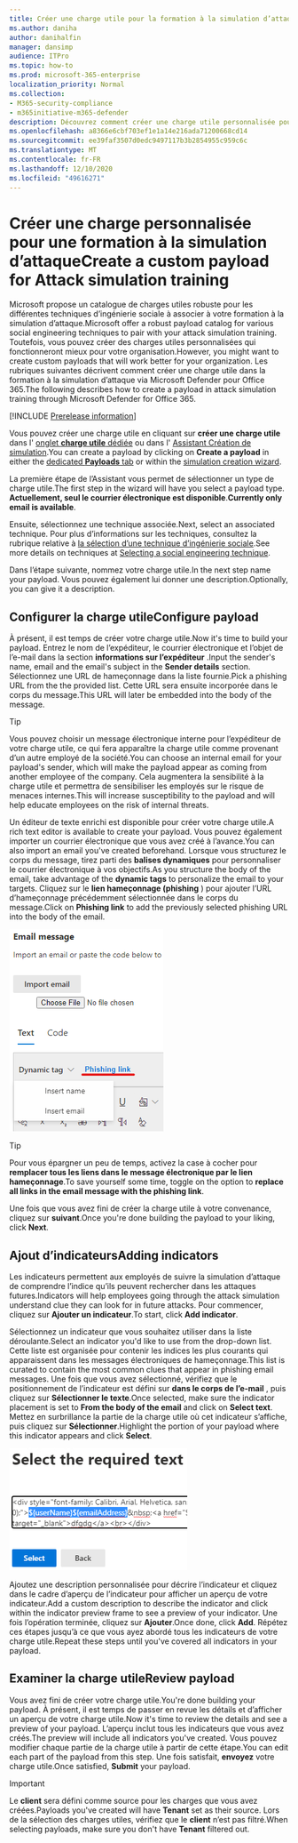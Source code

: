 ```yaml
---
title: Créer une charge utile pour la formation à la simulation d’attaque
ms.author: daniha
author: danihalfin
manager: dansimp
audience: ITPro
ms.topic: how-to
ms.prod: microsoft-365-enterprise
localization_priority: Normal
ms.collection:
- M365-security-compliance
- m365initiative-m365-defender
description: Découvrez comment créer une charge utile personnalisée pour la formation à la simulation d’attaque dans Microsoft Defender pour Office 365.
ms.openlocfilehash: a8366e6cbf703ef1e1a14e216ada71200668cd14
ms.sourcegitcommit: ee39faf3507d0edc9497117b3b2854955c959c6c
ms.translationtype: MT
ms.contentlocale: fr-FR
ms.lasthandoff: 12/10/2020
ms.locfileid: "49616271"
---
```

# <a name="create-a-custom-payload-for-attack-simulation-training"></a><span data-ttu-id="4e668-103">Créer une charge personnalisée pour une formation à la simulation d’attaque</span><span class="sxs-lookup"><span data-stu-id="4e668-103">Create a custom payload for Attack simulation training</span></span>

<span data-ttu-id="4e668-104">Microsoft propose un catalogue de charges utiles robuste pour les différentes techniques d’ingénierie sociale à associer à votre formation à la simulation d’attaque.</span><span class="sxs-lookup"><span data-stu-id="4e668-104">Microsoft offer a robust payload catalog for various social engineering techniques to pair with your attack simulation training.</span></span> <span data-ttu-id="4e668-105">Toutefois, vous pouvez créer des charges utiles personnalisées qui fonctionneront mieux pour votre organisation.</span><span class="sxs-lookup"><span data-stu-id="4e668-105">However, you might want to create custom payloads that will work better for your organization.</span></span> <span data-ttu-id="4e668-106">Les rubriques suivantes décrivent comment créer une charge utile dans la formation à la simulation d’attaque via Microsoft Defender pour Office 365.</span><span class="sxs-lookup"><span data-stu-id="4e668-106">The following describes how to create a payload in attack simulation training through Microsoft Defender for Office 365.</span></span>

[!INCLUDE [Prerelease information](../includes/prerelease.md)]

<span data-ttu-id="4e668-107">Vous pouvez créer une charge utile en cliquant sur **créer une charge utile** dans l' [onglet **charge utile** dédiée](https://security.microsoft.com/attacksimulator?viewid=payload) ou dans l' [Assistant Création de simulation](attack-simulation-training.md#selecting-a-payload).</span><span class="sxs-lookup"><span data-stu-id="4e668-107">You can create a payload by clicking on **Create a payload** in either the [dedicated **Payloads** tab](https://security.microsoft.com/attacksimulator?viewid=payload) or within the [simulation creation wizard](attack-simulation-training.md#selecting-a-payload).</span></span>

<span data-ttu-id="4e668-108">La première étape de l’Assistant vous permet de sélectionner un type de charge utile.</span><span class="sxs-lookup"><span data-stu-id="4e668-108">The first step in the wizard will have you select a payload type.</span></span> <span data-ttu-id="4e668-109">**Actuellement, seul le courrier électronique est disponible**.</span><span class="sxs-lookup"><span data-stu-id="4e668-109">**Currently only email is available**.</span></span>

<span data-ttu-id="4e668-110">Ensuite, sélectionnez une technique associée.</span><span class="sxs-lookup"><span data-stu-id="4e668-110">Next, select an associated technique.</span></span> <span data-ttu-id="4e668-111">Pour plus d’informations sur les techniques, consultez la rubrique relative à [la sélection d’une technique d’ingénierie sociale](attack-simulation-training.md#selecting-a-social-engineering-technique).</span><span class="sxs-lookup"><span data-stu-id="4e668-111">See more details on techniques at [Selecting a social engineering technique](attack-simulation-training.md#selecting-a-social-engineering-technique).</span></span>

<span data-ttu-id="4e668-112">Dans l’étape suivante, nommez votre charge utile.</span><span class="sxs-lookup"><span data-stu-id="4e668-112">In the next step name your payload.</span></span> <span data-ttu-id="4e668-113">Vous pouvez également lui donner une description.</span><span class="sxs-lookup"><span data-stu-id="4e668-113">Optionally, you can give it a description.</span></span>

## <a name="configure-payload"></a><span data-ttu-id="4e668-114">Configurer la charge utile</span><span class="sxs-lookup"><span data-stu-id="4e668-114">Configure payload</span></span>

<span data-ttu-id="4e668-115">À présent, il est temps de créer votre charge utile.</span><span class="sxs-lookup"><span data-stu-id="4e668-115">Now it's time to build your payload.</span></span> <span data-ttu-id="4e668-116">Entrez le nom de l’expéditeur, le courrier électronique et l’objet de l’e-mail dans la section **informations sur l’expéditeur** .</span><span class="sxs-lookup"><span data-stu-id="4e668-116">Input the sender's name, email and the email's subject in the **Sender details** section.</span></span> <span data-ttu-id="4e668-117">Sélectionnez une URL de hameçonnage dans la liste fournie.</span><span class="sxs-lookup"><span data-stu-id="4e668-117">Pick a phishing URL from the the provided list.</span></span> <span data-ttu-id="4e668-118">Cette URL sera ensuite incorporée dans le corps du message.</span><span class="sxs-lookup"><span data-stu-id="4e668-118">This URL will later be embedded into the body of the message.</span></span>

> [!TIP]
> <span data-ttu-id="4e668-119">Vous pouvez choisir un message électronique interne pour l’expéditeur de votre charge utile, ce qui fera apparaître la charge utile comme provenant d’un autre employé de la société.</span><span class="sxs-lookup"><span data-stu-id="4e668-119">You can choose an internal email for your payload's sender, which will make the payload appear as coming from another employee of the company.</span></span> <span data-ttu-id="4e668-120">Cela augmentera la sensibilité à la charge utile et permettra de sensibiliser les employés sur le risque de menaces internes.</span><span class="sxs-lookup"><span data-stu-id="4e668-120">This will increase susceptibility to the payload and will help educate employees on the risk of internal threats.</span></span>

<span data-ttu-id="4e668-121">Un éditeur de texte enrichi est disponible pour créer votre charge utile.</span><span class="sxs-lookup"><span data-stu-id="4e668-121">A rich text editor is available to create your payload.</span></span> <span data-ttu-id="4e668-122">Vous pouvez également importer un courrier électronique que vous avez créé à l’avance.</span><span class="sxs-lookup"><span data-stu-id="4e668-122">You can also import an email you've created beforehand.</span></span> <span data-ttu-id="4e668-123">Lorsque vous structurez le corps du message, tirez parti des **balises dynamiques** pour personnaliser le courrier électronique à vos objectifs.</span><span class="sxs-lookup"><span data-stu-id="4e668-123">As you structure the body of the email, take advantage of the **dynamic tags** to personalize the email to your targets.</span></span> <span data-ttu-id="4e668-124">Cliquez sur le **lien hameçonnage (phishing** ) pour ajouter l’URL d’hameçonnage précédemment sélectionnée dans le corps du message.</span><span class="sxs-lookup"><span data-stu-id="4e668-124">Click on **Phishing link** to add the previously selected phishing URL into the body of the email.</span></span>

![Lien de hameçonnage et balises dynamiques mises en surbrillance dans la création de charge utile pour Microsoft Defender pour Office 365](../../media/attack-sim-preview-payload-email-body.png)

> [!TIP]
> <span data-ttu-id="4e668-126">Pour vous épargner un peu de temps, activez la case à cocher pour **remplacer tous les liens dans le message électronique par le lien hameçonnage**.</span><span class="sxs-lookup"><span data-stu-id="4e668-126">To save yourself some time, toggle on the option to **replace all links in the email message with the phishing link**.</span></span>

<span data-ttu-id="4e668-127">Une fois que vous avez fini de créer la charge utile à votre convenance, cliquez sur **suivant**.</span><span class="sxs-lookup"><span data-stu-id="4e668-127">Once you're done building the payload to your liking, click **Next**.</span></span>

## <a name="adding-indicators"></a><span data-ttu-id="4e668-128">Ajout d’indicateurs</span><span class="sxs-lookup"><span data-stu-id="4e668-128">Adding indicators</span></span>

<span data-ttu-id="4e668-129">Les indicateurs permettent aux employés de suivre la simulation d’attaque de comprendre l’indice qu’ils peuvent rechercher dans les attaques futures.</span><span class="sxs-lookup"><span data-stu-id="4e668-129">Indicators will help employees going through the attack simulation understand clue they can look for in future attacks.</span></span> <span data-ttu-id="4e668-130">Pour commencer, cliquez sur **Ajouter un indicateur**.</span><span class="sxs-lookup"><span data-stu-id="4e668-130">To start, click **Add indicator**.</span></span>

<span data-ttu-id="4e668-131">Sélectionnez un indicateur que vous souhaitez utiliser dans la liste déroulante.</span><span class="sxs-lookup"><span data-stu-id="4e668-131">Select an indicator you'd like to use from the drop-down list.</span></span> <span data-ttu-id="4e668-132">Cette liste est organisée pour contenir les indices les plus courants qui apparaissent dans les messages électroniques de hameçonnage.</span><span class="sxs-lookup"><span data-stu-id="4e668-132">This list is curated to contain the most common clues that appear in phishing email messages.</span></span> <span data-ttu-id="4e668-133">Une fois que vous avez sélectionné, vérifiez que le positionnement de l’indicateur est défini sur **dans le corps de l’e-mail** , puis cliquez sur **Sélectionner le texte**.</span><span class="sxs-lookup"><span data-stu-id="4e668-133">Once selected, make sure the indicator placement is set to **From the body of the email** and click on **Select text**.</span></span> <span data-ttu-id="4e668-134">Mettez en surbrillance la partie de la charge utile où cet indicateur s’affiche, puis cliquez sur **Sélectionner**.</span><span class="sxs-lookup"><span data-stu-id="4e668-134">Highlight the portion of your payload where this indicator appears and click **Select**.</span></span>

![Texte mis en surbrillance dans le corps du message à ajouter à un indicateur dans la formation à la simulation d’attaque](../../media/attack-sim-preview-select-text.png)

<span data-ttu-id="4e668-136">Ajoutez une description personnalisée pour décrire l’indicateur et cliquez dans le cadre d’aperçu de l’indicateur pour afficher un aperçu de votre indicateur.</span><span class="sxs-lookup"><span data-stu-id="4e668-136">Add a custom description to describe the indicator and click within the indicator preview frame to see a preview of your indicator.</span></span> <span data-ttu-id="4e668-137">Une fois l’opération terminée, cliquez sur **Ajouter**.</span><span class="sxs-lookup"><span data-stu-id="4e668-137">Once done, click **Add**.</span></span> <span data-ttu-id="4e668-138">Répétez ces étapes jusqu’à ce que vous ayez abordé tous les indicateurs de votre charge utile.</span><span class="sxs-lookup"><span data-stu-id="4e668-138">Repeat these steps until you've covered all indicators in your payload.</span></span>

## <a name="review-payload"></a><span data-ttu-id="4e668-139">Examiner la charge utile</span><span class="sxs-lookup"><span data-stu-id="4e668-139">Review payload</span></span>

<span data-ttu-id="4e668-140">Vous avez fini de créer votre charge utile.</span><span class="sxs-lookup"><span data-stu-id="4e668-140">You're done building your payload.</span></span> <span data-ttu-id="4e668-141">À présent, il est temps de passer en revue les détails et d’afficher un aperçu de votre charge utile.</span><span class="sxs-lookup"><span data-stu-id="4e668-141">Now it's time to review the details and see a preview of your payload.</span></span> <span data-ttu-id="4e668-142">L’aperçu inclut tous les indicateurs que vous avez créés.</span><span class="sxs-lookup"><span data-stu-id="4e668-142">The preview will include all indicators you've created.</span></span> <span data-ttu-id="4e668-143">Vous pouvez modifier chaque partie de la charge utile à partir de cette étape.</span><span class="sxs-lookup"><span data-stu-id="4e668-143">You can edit each part of the payload from this step.</span></span> <span data-ttu-id="4e668-144">Une fois satisfait, **envoyez** votre charge utile.</span><span class="sxs-lookup"><span data-stu-id="4e668-144">Once satisfied, **Submit** your payload.</span></span>

> [!IMPORTANT]
> <span data-ttu-id="4e668-145">Le **client** sera défini comme source pour les charges que vous avez créées.</span><span class="sxs-lookup"><span data-stu-id="4e668-145">Payloads you've created will have **Tenant** set as their source.</span></span> <span data-ttu-id="4e668-146">Lors de la sélection des charges utiles, vérifiez que le **client** n’est pas filtré.</span><span class="sxs-lookup"><span data-stu-id="4e668-146">When selecting payloads, make sure you don't have **Tenant** filtered out.</span></span>